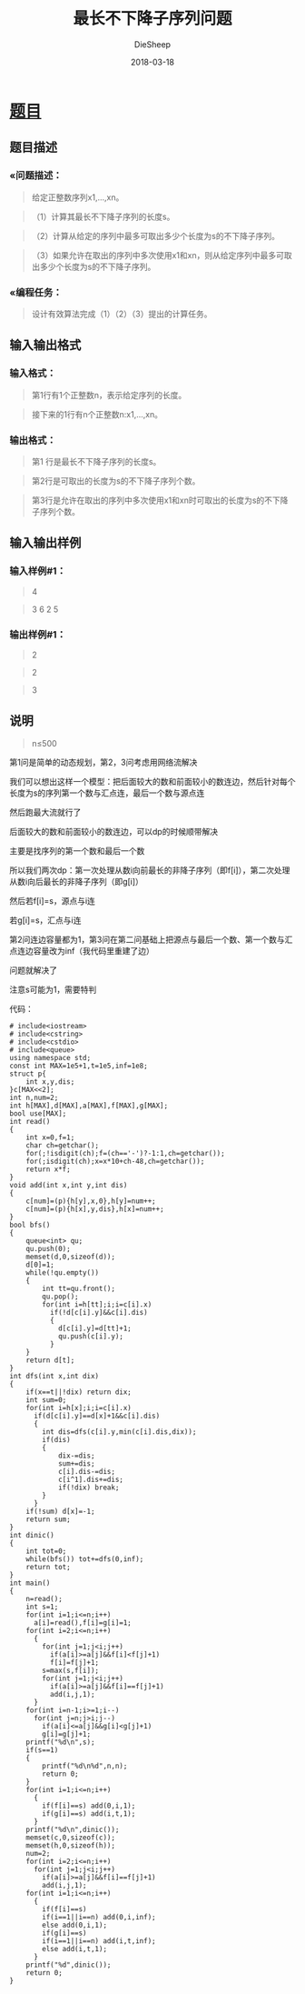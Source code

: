 ﻿---
layout:     post
title:      "最长不下降子序列问题"
date:       2018-03-18
author:     "DieSheep"
header-img: "img/used/21 - 副本.jpg"
catalog: true
tags:
    - 动态规划
    - 网络流
---
# [题目](https://www.luogu.org/problemnew/show/P2766)
## 题目描述
### «问题描述：
>给定正整数序列x1,...,xn。

>（1）计算其最长不下降子序列的长度s。

>（2）计算从给定的序列中最多可取出多少个长度为s的不下降子序列。

>（3）如果允许在取出的序列中多次使用x1和xn，则从给定序列中最多可取出多少个长度为s的不下降子序列。

### «编程任务：
>设计有效算法完成（1）（2）（3）提出的计算任务。

## 输入输出格式
### 输入格式：
>第1行有1个正整数n，表示给定序列的长度。

>接下来的1行有n个正整数n:x1,...,xn。

### 输出格式：
>第1 行是最长不下降子序列的长度s。

>第2行是可取出的长度为s的不下降子序列个数。

>第3行是允许在取出的序列中多次使用x1和xn时可取出的长度为s的不下降子序列个数。

## 输入输出样例
### 输入样例#1：
>4

>3 6 2 5

### 输出样例#1：
>2

>2

>3

## 说明
>n≤500

第1问是简单的动态规划，第2，3问考虑用网络流解决

我们可以想出这样一个模型：把后面较大的数和前面较小的数连边，然后针对每个长度为s的序列第一个数与汇点连，最后一个数与源点连

然后跑最大流就行了

后面较大的数和前面较小的数连边，可以dp的时候顺带解决

主要是找序列的第一个数和最后一个数

所以我们两次dp：第一次处理从数i向前最长的非降子序列（即f[i]），第二次处理从数i向后最长的非降子序列（即g[i]）

然后若f[i]=s，源点与i连

若g[i]=s，汇点与i连

第2问连边容量都为1，第3问在第二问基础上把源点与最后一个数、第一个数与汇点连边容量改为inf（我代码里重建了边）

问题就解决了

注意s可能为1，需要特判

代码：
```
# include<iostream>
# include<cstring>
# include<cstdio>
# include<queue>
using namespace std;
const int MAX=1e5+1,t=1e5,inf=1e8;
struct p{
	int x,y,dis;
}c[MAX<<2];
int n,num=2;
int h[MAX],d[MAX],a[MAX],f[MAX],g[MAX];
bool use[MAX];
int read()
{
	int x=0,f=1;
	char ch=getchar();
	for(;!isdigit(ch);f=(ch=='-')?-1:1,ch=getchar());
	for(;isdigit(ch);x=x*10+ch-48,ch=getchar());
	return x*f;
}
void add(int x,int y,int dis)
{
	c[num]=(p){h[y],x,0},h[y]=num++;
	c[num]=(p){h[x],y,dis},h[x]=num++;
}
bool bfs()
{
	queue<int> qu;
	qu.push(0);
	memset(d,0,sizeof(d));
	d[0]=1;
	while(!qu.empty())
	{
		int tt=qu.front();
		qu.pop();
		for(int i=h[tt];i;i=c[i].x)
		  if(!d[c[i].y]&&c[i].dis)
		  {
		  	d[c[i].y]=d[tt]+1;
		  	qu.push(c[i].y);
		  }
	}
	return d[t];
}
int dfs(int x,int dix)
{
	if(x==t||!dix) return dix;
	int sum=0;
	for(int i=h[x];i;i=c[i].x)
	  if(d[c[i].y]==d[x]+1&&c[i].dis)
	  {
	  	int dis=dfs(c[i].y,min(c[i].dis,dix));
	  	if(dis)
	  	{
	  		dix-=dis;
	  		sum+=dis;
	  		c[i].dis-=dis;
	  		c[i^1].dis+=dis;
	  		if(!dix) break;
		}
	  }
	if(!sum) d[x]=-1;
	return sum;
}
int dinic()
{
	int tot=0;
	while(bfs()) tot+=dfs(0,inf);
	return tot;
}
int main()
{
	n=read();
	int s=1;
	for(int i=1;i<=n;i++)
	  a[i]=read(),f[i]=g[i]=1;
	for(int i=2;i<=n;i++)
	  {
	  	for(int j=1;j<i;j++)
	      if(a[i]>=a[j]&&f[i]<f[j]+1)
	      f[i]=f[j]+1;
	    s=max(s,f[i]);
	    for(int j=1;j<i;j++)
	      if(a[i]>=a[j]&&f[i]==f[j]+1)
	      add(i,j,1);
	  }
	for(int i=n-1;i>=1;i--)
	  for(int j=n;j>i;j--)
	    if(a[i]<=a[j]&&g[i]<g[j]+1)
	    g[i]=g[j]+1;
	printf("%d\n",s);
	if(s==1)
	{
		printf("%d\n%d",n,n);
		return 0;
	}
	for(int i=1;i<=n;i++)
	  {
	  	if(f[i]==s) add(0,i,1);
	  	if(g[i]==s) add(i,t,1);
	  }
	printf("%d\n",dinic());
	memset(c,0,sizeof(c));
	memset(h,0,sizeof(h));
	num=2;
	for(int i=2;i<=n;i++)
	  for(int j=1;j<i;j++)
	    if(a[i]>=a[j]&&f[i]==f[j]+1)
	    add(i,j,1);
	for(int i=1;i<=n;i++)
	  {
	  	if(f[i]==s)
		if(i==1||i==n) add(0,i,inf);
		else add(0,i,1);
	  	if(g[i]==s)
		if(i==1||i==n) add(i,t,inf);
		else add(i,t,1);
	  }
	printf("%d",dinic());
	return 0;
}
```
